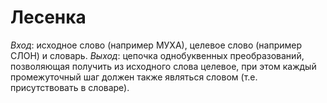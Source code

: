 # Лесенка
*Вход*: исходное слово (например МУХА), целевое слово (например СЛОН) и словарь.
*Выход*: цепочка однобуквенных преобразований, позволяющая получить из
исходного слова целевое, при этом каждый промежуточный шаг должен также
являться словом (т.е. присутствовать в словаре).

